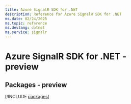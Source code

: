```yaml
---
title: Azure SignalR SDK for .NET
description: Reference for Azure SignalR SDK for .NET
ms.date: 02/24/2025
ms.topic: reference
ms.devlang: dotnet
ms.service: signalr
---
```

# Azure SignalR SDK for .NET - preview
## Packages - preview
[!INCLUDE [packages](signalr-index.md)]